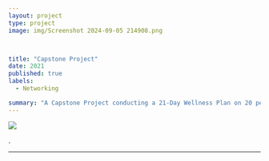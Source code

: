 ```yaml
---
layout: project
type: project
image: img/Screenshot 2024-09-05 214908.png



title: "Capstone Project"
date: 2021
published: true
labels:
  - Networking

summary: "A Capstone Project conducting a 21-Day Wellness Plan on 20 people."
---
```


<img class="img-fluid" src="(https://as1.ftcdn.net/v2/jpg/05/71/15/68/1000_F_571156847_6FtJXvffGNk2K4PSlorTa9C89FBiJUjx.jpg)">

.



<hr>

